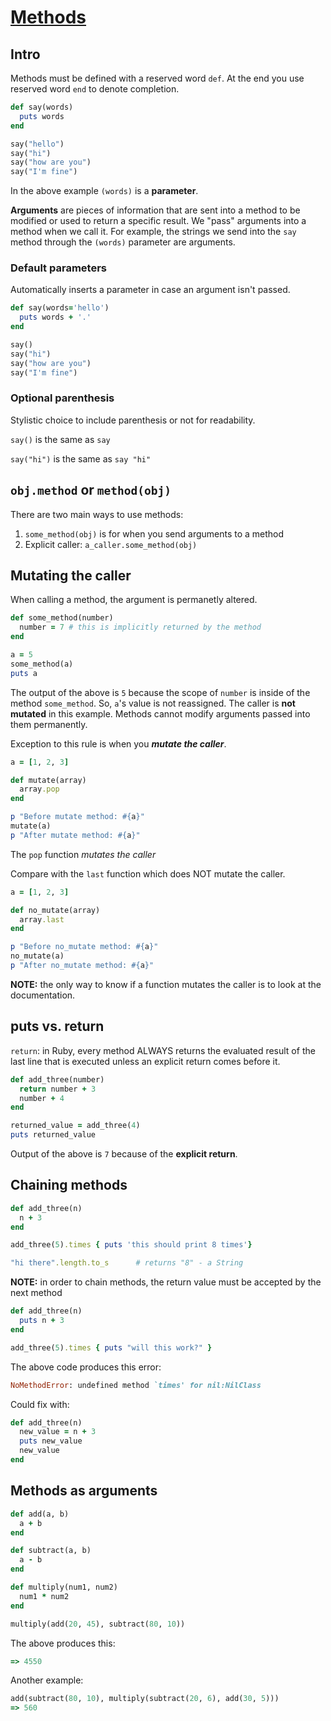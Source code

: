 # [Methods](https://launchschool.com/books/ruby/read/methods)

## Intro

Methods must be defined with a reserved word ```def```. At the end you use reserved word ```end``` to denote completion.

```ruby
def say(words)
  puts words
end

say("hello")
say("hi")
say("how are you")
say("I'm fine")
```

In the above example ```(words)``` is a **parameter**.

**Arguments** are pieces of information that are sent into a method to be modified or used to return a specific result. We "pass" arguments into a method when we call it. For example, the strings we send into the ```say``` method through the ```(words)``` parameter are arguments.

### Default parameters

Automatically inserts a parameter in case an argument isn't passed.

```ruby
def say(words='hello')
  puts words + '.'
end

say()
say("hi")
say("how are you")
say("I'm fine")
```

### Optional parenthesis

Stylistic choice to include parenthesis or not for readability.

```say()``` is the same as ```say```

```say("hi")``` is the same as ```say "hi"```

## ```obj.method``` or ```method(obj)```

There are two main ways to use methods:

1. ```some_method(obj)``` is for when you send arguments to a method
2. Explicit caller: ```a_caller.some_method(obj)```

## Mutating the caller

When calling a method, the argument is permanetly altered.

```ruby
def some_method(number)
  number = 7 # this is implicitly returned by the method
end

a = 5
some_method(a)
puts a
```

The output of the above is ```5``` because the scope of ```number``` is inside of the method ```some_method```. So, ```a```'s value is not reassigned. The caller is **not mutated** in this example. Methods cannot modify arguments passed into them permanently.

Exception to this rule is when you ***mutate the caller***.

```ruby
a = [1, 2, 3]

def mutate(array)
  array.pop
end

p "Before mutate method: #{a}"
mutate(a)
p "After mutate method: #{a}"
```

The ```pop``` function *mutates the caller*

Compare with the ```last``` function which does NOT mutate the caller.

```ruby
a = [1, 2, 3]

def no_mutate(array)
  array.last
end

p "Before no_mutate method: #{a}"
no_mutate(a)
p "After no_mutate method: #{a}"
```

**NOTE:** the only way to know if a function mutates the caller is to look at the documentation.

## puts vs. return

```return```: in Ruby, every method ALWAYS returns the evaluated result of the last line that is executed unless an explicit return comes before it.

```ruby
def add_three(number)
  return number + 3
  number + 4
end

returned_value = add_three(4)
puts returned_value
```

Output of the above is ```7``` because of the **explicit return**.

## Chaining methods

```ruby
def add_three(n)
  n + 3
end

add_three(5).times { puts 'this should print 8 times'}
```

```ruby
"hi there".length.to_s      # returns "8" - a String
```

**NOTE:** in order to chain methods, the return value must be accepted by the next method

```ruby
def add_three(n)
  puts n + 3
end

add_three(5).times { puts "will this work?" }
```

The above code produces this error:
```ruby
NoMethodError: undefined method `times' for nil:NilClass
```

Could fix with:
```ruby
def add_three(n)
  new_value = n + 3
  puts new_value
  new_value
end
```

## Methods as arguments

```ruby
def add(a, b)
  a + b
end

def subtract(a, b)
  a - b
end

def multiply(num1, num2)
  num1 * num2
end

multiply(add(20, 45), subtract(80, 10))
```

The above produces this:
```ruby
=> 4550
```

Another example:
```ruby
add(subtract(80, 10), multiply(subtract(20, 6), add(30, 5)))
=> 560
```